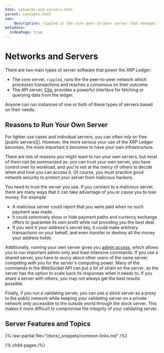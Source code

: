 ```yaml
---
html: networks-and-servers.html
parent: concepts.html
seo:
    description: rippled is the core peer-to-peer server that manages the XRP Ledger.
metadata:
  indexPage: true
---
```

# Networks and Servers

There are two main types of server software that power the XRP Ledger:

- The core server, `rippled`, runs the the peer-to-peer network which processes transactions and reaches a consensus on their outcome.
- The API server, [Clio](the-clio-server.md), provides a powerful interface for fetching or querying data from the ledger.

Anyone can run instances of one or both of these types of servers based on their needs.

## Reasons to Run Your Own Server

For lighter use cases and individual servers, you can often rely on free [public servers][]. However, the more serious your use of the XRP Ledger becomes, the more important it becomes to have your own infrastructure.

There are lots of reasons you might want to run your own servers, but most of them can be summarized as: you can trust your own server, you have control over its workload, and you're not at the mercy of others to decide when and how you can access it. Of course, you must practice good network security to protect your server from malicious hackers.

You need to trust the server you use. If you connect to a malicious server, there are many ways that it can take advantage of you or cause you to lose money. For example:

* A malicious server could report that you were paid when no such payment was made.
* It could selectively show or hide payment paths and currency exchange offers to guarantee its own profit while not providing you the best deal.
* If you sent it your address's secret key, it could make arbitrary transactions on your behalf, and even transfer or destroy all the money your address holds.

Additionally, running your own server gives you [admin access](../../tutorials/http-websocket-apis/build-apps/get-started.md#admin-access), which allows you to run important admin-only and load-intensive commands. If you use a shared server, you have to worry about other users of the same server competing with you for the server's computing power. Many of the commands in the WebSocket API can put a lot of strain on the server, so the server has the option to scale back its responses when it needs to. If you share a server with others, you may not always get the best results possible.

Finally, if you run a validating server, you can use a stock server as a proxy to the public network while keeping your validating server on a private network only accessible to the outside world through the stock server. This makes it more difficult to compromise the integrity of your validating server.

## Server Features and Topics

<!-- provided by the auto-generated table of children -->

{% raw-partial file="/docs/_snippets/common-links.md" /%}


{% child-pages /%}
